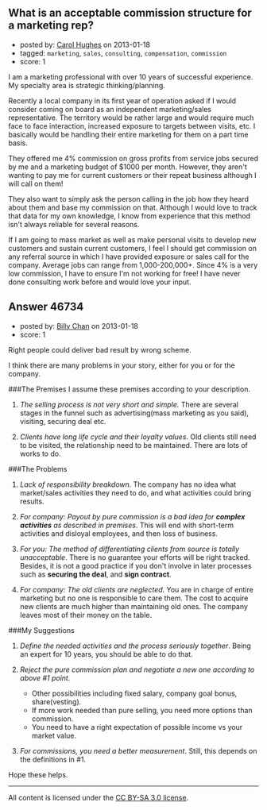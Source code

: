 ## What is an acceptable commission structure for a marketing rep?

- posted by: [Carol Hughes](https://stackexchange.com/users/-1/23595-carol-hughes) on 2013-01-18
- tagged: `marketing`, `sales`, `consulting`, `compensation`, `commission`
- score: 1

I am a marketing professional with over 10 years of successful experience.  My specialty area is strategic thinking/planning.  

Recently a local company in its first year of operation asked if I would consider coming on board as an independent marketing/sales representative. The territory would be rather large and would require much face to face interaction, increased exposure to targets between visits, etc.  I basically would be handling their entire marketing for them on a part time basis.  

They offered me 4% commission on gross profits from service jobs secured by me and a marketing budget of $1000 per month.  However, they aren't wanting to pay me for current customers or their repeat business although I will call on them! 

They also want to simply ask the person calling in the job how they heard about them and base my commission on that.  Although I would love to track that data for my own knowledge, I know from experience that this method isn't always reliable for several reasons. 

If I am going to mass market as well as make personal visits to develop new customers and sustain current customers, I feel I should get commission on any referral source in which I have provided exposure or sales call for the company.  Average jobs can range from 1,000-200,000+. Since 4% is a very low commission, I have to ensure I'm not working for free! 
I have never done consulting work before and would love your input. 


## Answer 46734

- posted by: [Billy Chan](https://stackexchange.com/users/-1/21618-billy-chan) on 2013-01-18
- score: 1

Right people could deliver bad result by wrong scheme.

I think there are many problems in your story, either for you or for the company.

###The Premises
I assume these premises according to your description.

1. *The selling process is not very short and simple.* There are several stages in the funnel such as advertising(mass marketing as you said), visiting, securing deal etc.

2. *Clients have long life cycle and their loyalty values*. Old clients still need to be visited, the relationship need to be maintained. There are lots of works to do.


###The Problems
1. *Lack of responsibility breakdown*. The company has no idea what market/sales activities they need to do, and what activities could bring results.
 
2. *For company: Payout by pure commission is a bad idea for **complex activities** as described in premises*. This will end with short-term activities and disloyal employees, and then loss of business.

3. *For you: The method of differentiating clients from source is totally unacceptable*. There is no guarantee your efforts will be right tracked. Besides, it is not a good practice if you don't involve in later processes such as **securing the deal**, and **sign contract**.

4. *For company: The old clients are neglected.* You are in charge of entire marketing but no one is responsible to care them. The cost to acquire new clients are much higher than maintaining old ones. The company leaves most of their money on the table.

###My Suggestions
1. *Define the needed activities and the process seriously together*. Being an expert for 10 years, you should be able to do that.

2. *Reject the pure commission plan and negotiate a new one according to above #1 point.*
    * Other possibilities including fixed salary, company goal bonus, share(vesting).
    * If more work needed than pure selling, you need more options than commission.
    * You need to have a right expectation of possible income vs your market value.

3. *For commissions, you need a better measurement*. Still, this depends on the definitions in #1.

Hope these helps.



---

All content is licensed under the [CC BY-SA 3.0 license](https://creativecommons.org/licenses/by-sa/3.0/).
